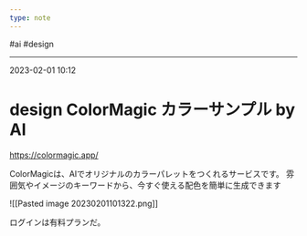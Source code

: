 ```yaml
---
type: note
---
```


#ai #design 

---
2023-02-01  10:12

# design ColorMagic カラーサンプル by AI

https://colormagic.app/

ColorMagicは、AIでオリジナルのカラーパレットをつくれるサービスです。 雰囲気やイメージのキーワードから、今すぐ使える配色を簡単に生成できます

![[Pasted image 20230201101322.png]]

ログインは有料プランだ。


